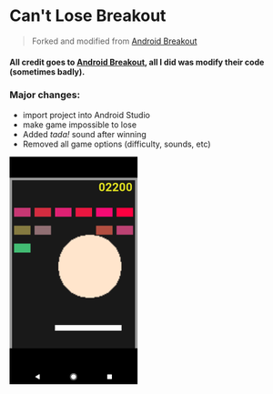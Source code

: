 
Can't Lose Breakout
=======================

> Forked and modified from [Android Breakout](https://github.com/fadden/android-breakout)   

#### All credit goes to [Android Breakout](https://github.com/fadden/android-breakout), all I did was modify their code (sometimes badly).


### Major changes:
- import project into Android Studio
- make game impossible to lose
- Added _tada!_ sound after winning
- Removed all game options (difficulty, sounds, etc)


![screengrab](breakout-cant-lose.png)
